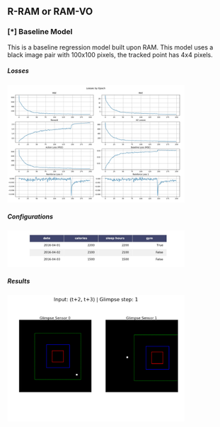 
## R-RAM or RAM-VO

<h3>[*] Baseline Model</h3>

<p>This is a baseline regression model built upon RAM. This model uses a black image pair with 100x100 pixels, the tracked point has 4x4 pixels. </p>

<h5>Losses</h5>
<img src="out/exec_4_16_3_2_2020_10_09_14_34_54/loss.jpg" width=400 />

<h5>Configurations</h5>
<img src="out/exec_4_16_3_2_2020_10_09_14_34_54/config.jpg" width=400 />

<h5>Results</h5>
<img src="out/exec_4_16_3_2_2020_10_09_14_34_54/epoch_2.gif" width=400 />
